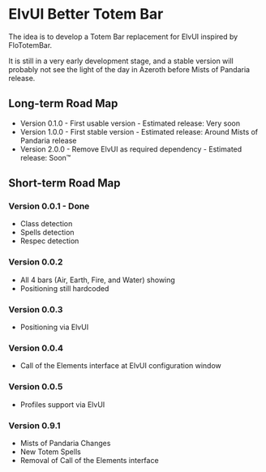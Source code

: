 ElvUI Better Totem Bar
======================

The idea is to develop a Totem Bar replacement for ElvUI inspired by FloTotemBar.

It is still in a very early development stage, and a stable version will probably not see the light of the day in Azeroth before Mists of Pandaria release.

Long-term Road Map
------------------

* Version 0.1.0 - First usable version - Estimated release: Very soon
* Version 1.0.0 - First stable version - Estimated release: Around Mists of Pandaria release
* Version 2.0.0 - Remove ElvUI as required dependency - Estimated release: Soon™

Short-term Road Map
-------------------

### Version 0.0.1 - Done

* Class detection
* Spells detection
* Respec detection

### Version 0.0.2

* All 4 bars (Air, Earth, Fire, and Water) showing
* Positioning still hardcoded

### Version 0.0.3

* Positioning via ElvUI

### Version 0.0.4

* Call of the Elements interface at ElvUI configuration window

### Version 0.0.5

* Profiles support via ElvUI

### Version 0.9.1

* Mists of Pandaria Changes
* New Totem Spells
* Removal of Call of the Elements interface
